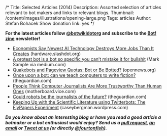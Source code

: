 /*
Title: Selected Articles (2014)
Description: Assorted selection of articles relevant to bot makers and links to relevant blogs.
Thumbnail: /content/images/illustrations/opening-large.png
Tags: articles
Author: Stefan Bohacek
Show donation link: yes
*/


**For the latest articles follow [@botwikidotorg](https://twitter.com/botwikidotorg) and subscribe to the [Bot! zine](http://botzine.org/) newsletter!**

- [Economists Say Newest AI Technology Destroys More Jobs Than It Creates](https://hardware.slashdot.org/story/14/12/17/0512208/economists-say-newest-ai-technology-destroys-more-jobs-than-it-creates) (hardware.slashdot.org)
- [A protest bot is a bot so specific you can’t mistake it for bullshit](https://medium.com/@samplereality/a-protest-bot-is-a-bot-so-specific-you-cant-mistake-it-for-bullshit-90fe10b7fbaa) (Mark Sample via medium.com)
- [Quakebots and Pageview Quotas: Bot or Be Botted?](https://source.opennews.org/en-US/articles/bot-or-be-botted/) (opennews.org)
- [Once upon a bot: can we teach computers to write fiction?](https://www.theguardian.com/books/2014/nov/11/can-computers-write-fiction-artificial-intelligence) (theguardian.com)
- [People Think Computer Journalists Are More Trustworthy Than Human Ones](http://motherboard.vice.com/read/people-think-computers-are-more-trustworthy-journalists-than-humans) (motherboard.vice.com)
- [Could robots be the journalists of the future?](http://www.theguardian.com/media/shortcuts/2014/mar/16/could-robots-be-journalist-of-future) (theguardian.com)
- [Keeping Up with the Scientific Literature using Twitterbots: The FlyPapers Experiment](https://caseybergman.wordpress.com/2014/02/24/keeping-up-with-the-scientific-literature-using-twitterbots-the-flypapers-experiment/) (caseybergman.wordpress.com)

***Do you know about an interesting blog or have you read a good article a botmaker or a bot enthusiast would enjoy? Send us a [pull request](https://github.com/botwiki/botwiki.org), [an email](mailto:stefan@botwiki.org) or [Tweet at us](https://twitter.com/botwikidotorg) (or directly [@fourtonfish](https://twitter.com/fourtonfish)).***

